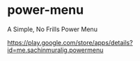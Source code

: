 # power-menu
A Simple, No Frills Power Menu

https://play.google.com/store/apps/details?id=me.sachinmuralig.powermenu


